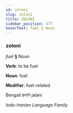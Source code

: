 ```yaml
---
id: zoloni
slug: zoloni
title: ZOLONİ
sidebar_position: 477
hoverText: fuel § Noun
---
```


### zoloni

*fuel* **§** Noun

**Verb**: to be fuel

**Noun**: fuel

**Modifier**: fuel-related

Bengali জ্বালানি jalani 

*Indo-Iranian Language Family*